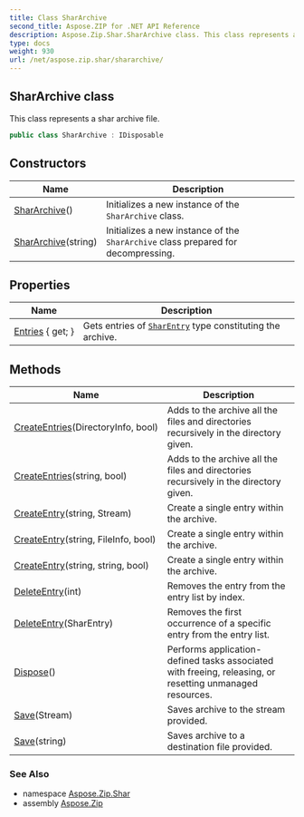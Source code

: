 ```yaml
---
title: Class SharArchive
second_title: Aspose.ZIP for .NET API Reference
description: Aspose.Zip.Shar.SharArchive class. This class represents a shar archive file
type: docs
weight: 930
url: /net/aspose.zip.shar/shararchive/
---
```

## SharArchive class

This class represents a shar archive file.

```csharp
public class SharArchive : IDisposable
```

## Constructors

| Name | Description |
| --- | --- |
| [SharArchive](shararchive/#constructor)() | Initializes a new instance of the `SharArchive` class. |
| [SharArchive](shararchive/#constructor_1)(string) | Initializes a new instance of the `SharArchive` class prepared for decompressing. |

## Properties

| Name | Description |
| --- | --- |
| [Entries](../../aspose.zip.shar/shararchive/entries/) { get; } | Gets entries of [`SharEntry`](../sharentry/) type constituting the archive. |

## Methods

| Name | Description |
| --- | --- |
| [CreateEntries](../../aspose.zip.shar/shararchive/createentries/#createentries)(DirectoryInfo, bool) | Adds to the archive all the files and directories recursively in the directory given. |
| [CreateEntries](../../aspose.zip.shar/shararchive/createentries/#createentries_1)(string, bool) | Adds to the archive all the files and directories recursively in the directory given. |
| [CreateEntry](../../aspose.zip.shar/shararchive/createentry/#createentry_1)(string, Stream) | Create a single entry within the archive. |
| [CreateEntry](../../aspose.zip.shar/shararchive/createentry/#createentry)(string, FileInfo, bool) | Create a single entry within the archive. |
| [CreateEntry](../../aspose.zip.shar/shararchive/createentry/#createentry_2)(string, string, bool) | Create a single entry within the archive. |
| [DeleteEntry](../../aspose.zip.shar/shararchive/deleteentry/#deleteentry_1)(int) | Removes the entry from the entry list by index. |
| [DeleteEntry](../../aspose.zip.shar/shararchive/deleteentry/#deleteentry)(SharEntry) | Removes the first occurrence of a specific entry from the entry list. |
| [Dispose](../../aspose.zip.shar/shararchive/dispose/)() | Performs application-defined tasks associated with freeing, releasing, or resetting unmanaged resources. |
| [Save](../../aspose.zip.shar/shararchive/save/#save)(Stream) | Saves archive to the stream provided. |
| [Save](../../aspose.zip.shar/shararchive/save/#save_1)(string) | Saves archive to a destination file provided. |

### See Also

* namespace [Aspose.Zip.Shar](../../aspose.zip.shar/)
* assembly [Aspose.Zip](../../)


